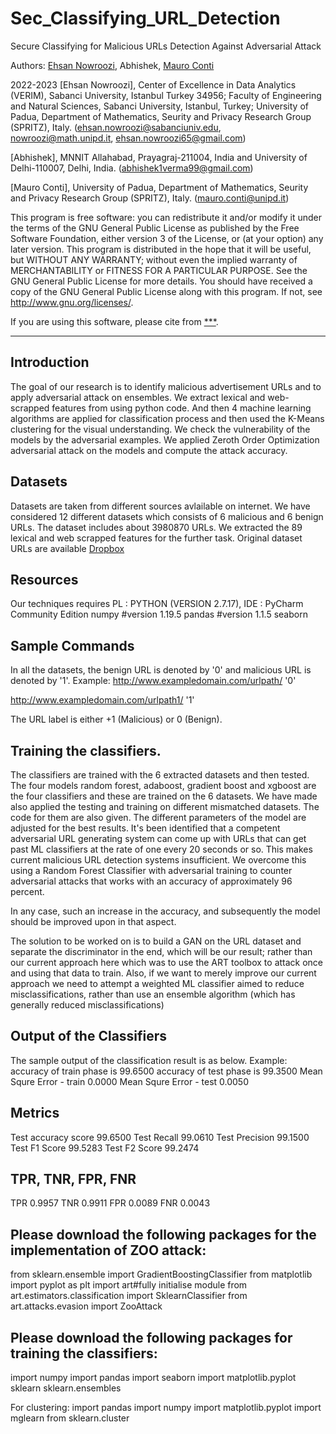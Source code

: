 # Sec_Classifying_URL_Detection
Secure Classifying for Malicious URLs Detection Against Adversarial Attack


Authors: [Ehsan Nowroozi](https://scholar.google.com/citations?user=C0bNkP8AAAAJ&hl=en), Abhishek, [Mauro Conti](https://scholar.google.com/citations?user=0BcsOY8AAAAJ&hl=en)

2022-2023 
[Ehsan Nowroozi], Center of Excellence in Data Analytics (VERIM), Sabanci University, Istanbul
Turkey 34956; Faculty of Engineering and Natural Sciences, Sabanci University, Istanbul, Turkey; University of Padua, Department of Mathematics, Seurity and Privacy Research Group (SPRITZ), Italy. (ehsan.nowroozi@sabanciuniv.edu, nowroozi@math.unipd.it, ehsan.nowroozi65@gmail.com)

[Abhishek], MNNIT Allahabad, Prayagraj-211004, India and University of Delhi-110007, Delhi, India. (abhishek1verma99@gmail.com)
         
[Mauro Conti], University of Padua, Department of Mathematics, Seurity and Privacy Research Group (SPRITZ), Italy. (mauro.conti@unipd.it)


This program is free software: you can redistribute it and/or modify it under the terms of the GNU General Public License as published by the Free Software Foundation, either version 3 of the License, or (at your option) any later version. This program is distributed in the hope that it will be useful, but WITHOUT ANY WARRANTY; without even the implied warranty of MERCHANTABILITY or FITNESS FOR A PARTICULAR PURPOSE. See the GNU General Public License for more details. You should have received a copy of the GNU General Public License along with this program. If not, see http://www.gnu.org/licenses/.

If you are using this software, please cite from [***](****). 

****

Introduction
------------
The goal of our research is to identify malicious advertisement URLs and to apply adversarial attack on ensembles. We extract lexical and web-scrapped features from using python code. And then 4 machine learning algorithms are applied for classification process and then used the K-Means clustering for the visual understanding. We check the vulnerability of the models by the adversarial examples. We applied Zeroth Order Optimization adversarial attack on the models and compute the attack accuracy.


Datasets
--------
Datasets are taken from different sources avlailable on internet. We have considered 12 different datasets which consists of 6 malicious and 6 benign URLs. The dataset includes about 3980870 URLs. We extracted the 89 lexical and web scrapped features for the further task. Original dataset URLs are available [Dropbox](https://www.dropbox.com/s/r90hufaok1fgn6f/Original%20Datasets.zip?dl=0)

Resources
--------------
Our techniques requires PL   : PYTHON (VERSION 2.7.17), IDE  : PyCharm Community Edition
numpy #version 1.19.5
pandas #version 1.1.5
seaborn

Sample Commands 
---------------
In all the datasets, the benign URL is denoted by '0' and malicious URL is denoted by '1'. 
Example: 
http://www.exampledomain.com/urlpath/       '0'

http://www.exampledomain.com/urlpath1/      '1'

The URL label is either +1 (Malicious) or 0 (Benign).


Training the classifiers.
-------------------------
The classifiers are trained with the 6 extracted datasets and then tested. The four models random forest, adaboost, gradient boost and xgboost are the four classifiers and these are trained on the 6 datasets. We have made also applied the testing and training on different mismatched datasets. The code for them are also given. The different parameters of the model are adjusted for the best results.
It's been identified that a competent adversarial URL generating system can come up with URLs that can get past ML classifiers at the rate of one every 20 seconds or so. This makes current malicious URL detection systems insufficient.
We overcome this using a Random Forest Classifier with adversarial training to counter adversarial attacks that works with an accuracy of approximately 96 percent.

In any case, such an increase in the accuracy, and subsequently the model should be improved upon in that aspect.

The solution to be worked on is to build a GAN on the URL dataset and separate the discriminator in the end, which will be our result; rather than our current approach here which was to use the ART toolbox to attack once and using that data to train. Also, if we want to merely improve our current approach we need to attempt a weighted ML classifier aimed to reduce misclassifications, rather than use an ensemble algorithm (which has generally reduced misclassifications)


Output of the Classifiers
-------------------------
The sample output of the classification result is as below.
Example:
accuracy of train phase is 99.6500
accuracy of test phase is 99.3500
Mean Squre Error - train 0.0000
Mean Squre Error - test 0.0050

Metrics
-------------------------
Test accuracy score 99.6500
Test Recall 99.0610
Test Precision 99.1500
Test F1 Score 99.5283
Test F2 Score 99.2474

TPR, TNR, FPR, FNR
--------------------------
TPR 0.9957
TNR 0.9911
FPR 0.0089
FNR 0.0043


Please download the following packages for the implementation of ZOO attack:
-----------------------------------------------------------------------------
from sklearn.ensemble import GradientBoostingClassifier
from matplotlib import pyplot as plt
import art#fully initialise module
from art.estimators.classification import SklearnClassifier
from art.attacks.evasion import ZooAttack

Please download the following packages for training the classifiers:
------------------------------------------------------------------------------
import numpy
import pandas
import seaborn
import matplotlib.pyplot
sklearn
sklearn.ensembles

For clustering:
import pandas
import numpy 
import matplotlib.pyplot
import mglearn
from sklearn.cluster





